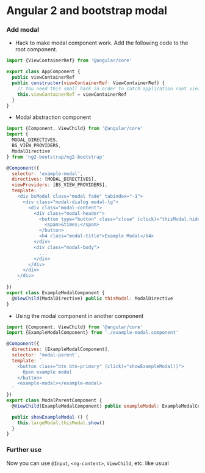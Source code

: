 # Angular 2 and bootstrap modal

### Add modal

- Hack to make modal component work. Add the following code to the root component.

```javascript
import {ViewContainerRef} from '@angular/core'

export class AppComponent {
  public viewContainerRef
  public constructor(viewContainerRef: ViewContainerRef) {
    // You need this small hack in order to catch application root view container ref
    this.viewContainerRef = viewContainerRef
  }
}
```

- Modal abstraction component

```javascript
import {Component, ViewChild} from '@angular/core'
import {
  MODAL_DIRECTIVES,
  BS_VIEW_PROVIDERS,
  ModalDirective
} from 'ng2-bootstrap/ng2-bootstrap'

@Component({
  selector: 'example-modal',
  directives: [MODAL_DIRECTIVES],
  viewProviders: [BS_VIEW_PROVIDERS],
  template: `
    <div bsModal class="modal fade" tabindex="-1">
      <div class="modal-dialog modal-lg">
        <div class="modal-content">
          <div class="modal-header">
            <button type="button" class="close" (click)="thisModal.hide()">
              <span>&times;</span>
            </button>
            <h4 class="modal-title">Example Modal</h4>
          </div>
          <div class="modal-body">
            ...
          </div>
        </div>
      </div>
    </div>
    `
})
export class ExampleModalComponent {
  @ViewChild(ModalDirective) public thisModal: ModalDirective
}
```

- Using the modal component in another component

```javascript
import {Component, ViewChild} from '@angular/core'
import {ExampleModalComponent} from './example-modal.component'

@Component({
  directives: [ExampleModalComponent],
  selector: 'modal-parent',
  template: `
    <button class="btn btn-primary" (click)="showExampleModal()">
      Open example modal
    </button>
    <example-modal></example-modal>
  `
})
export class ModalParentComponent {
  @ViewChild(ExampleModalComponent) public exampleModal: ExampleModalComponent

  public showExampleModal () {
    this.largeModal.thisModal.show()
  }
}
```

### Further use

Now you can use `@Input`, `<ng-content>`, `ViewChild`, etc. like usual